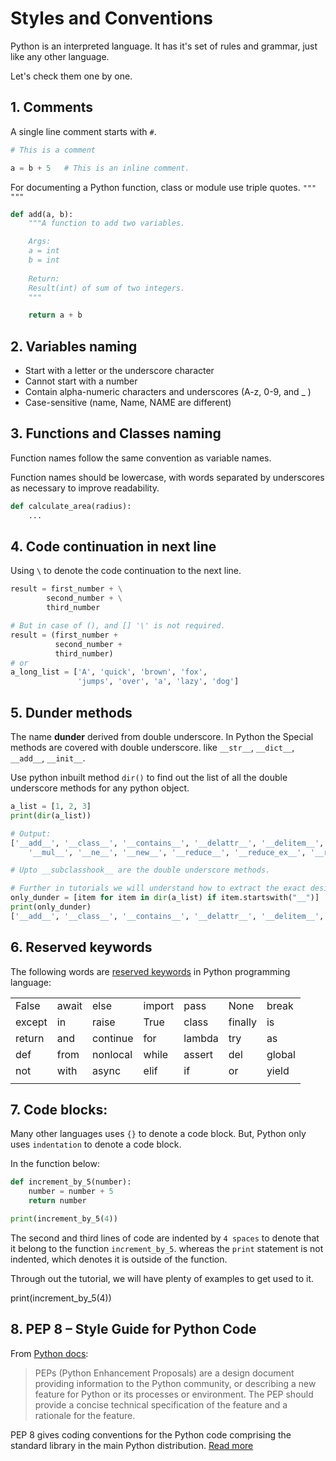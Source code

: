 # Styles and Conventions

Python is an interpreted language. It has it's set of rules and grammar, just like any other language.

Let's check them one by one.

## 1. Comments
A single line comment starts with `#`.
```python
# This is a comment

a = b + 5   # This is an inline comment. 
```

For documenting a Python function, class or module use triple quotes. `""" """`
```python
def add(a, b):
    """A function to add two variables.

    Args:
    a = int
    b = int 
    
    Return:
    Result(int) of sum of two integers.
    """

    return a + b
```

## 2. Variables naming
- Start with a letter or the underscore character
- Cannot start with a number
- Contain alpha-numeric characters and underscores (A-z, 0-9, and _ )
- Case-sensitive (name, Name, NAME are different)

## 3. Functions and Classes naming
Function names follow the same convention as variable names.

Function names should be lowercase, with words separated by underscores as necessary to improve readability.

```python
def calculate_area(radius):
    ...
```

## 4. Code continuation in next line
Using `\` to denote the code continuation to the next line.
```python
result = first_number + \
        second_number + \
        third_number

# But in case of (), and [] '\' is not required.
result = (first_number +
          second_number +
          third_number)
# or
a_long_list = ['A', 'quick', 'brown', 'fox',
               'jumps', 'over', 'a', 'lazy', 'dog']
```

## 5. Dunder methods
The name **dunder** derived from double underscore. In Python the Special methods are covered with double underscore. like `__str__`, `__dict__`, `__add__`, `__init__`.

Use python inbuilt method `dir()` to find out the list of all the double underscore methods for any python object.
```python
a_list = [1, 2, 3]
print(dir(a_list))

# Output:
['__add__', '__class__', '__contains__', '__delattr__', '__delitem__', '__dir__', '__doc__', '__eq__', '__format__', '__ge__', '__getattribute__', '__getitem__', '__gt__', '__hash__', '__iadd__', '__imul__', '__init__', '__init_subclass__', '__iter__', '__le__', '__len__', '__lt__',
    '__mul__', '__ne__', '__new__', '__reduce__', '__reduce_ex__', '__repr__', '__reversed__', '__rmul__', '__setattr__', '__setitem__', '__sizeof__', '__str__', '__subclasshook__', 'append', 'clear', 'copy', 'count', 'extend', 'index', 'insert', 'pop', 'remove', 'reverse', 'sort']

# Upto __subclasshook__ are the double underscore methods.

# Further in tutorials we will understand how to extract the exact desired things from a list, like:
only_dunder = [item for item in dir(a_list) if item.startswith("__")]
print(only_dunder)
['__add__', '__class__', '__contains__', '__delattr__', '__delitem__', '__dir__', '__doc__', '__eq__', '__format__', '__ge__', '__getattribute__', '__getitem__', '__gt__', '__hash__', '__iadd__', '__imul__', '__init__', '__init_subclass__', '__iter__', '__le__', '__len__', '__lt__', '__mul__', '__ne__', '__new__', '__reduce__', '__reduce_ex__', '__repr__', '__reversed__', '__rmul__', '__setattr__', '__setitem__', '__sizeof__', '__str__', '__subclasshook__']
```

## 6. Reserved keywords
The following words are [reserved keywords](https://docs.python.org/3.8/reference/lexical_analysis.html#keywords) in Python programming language:

||||||||
|-----|-----|-----|-----|-----|-----|-----|
|False|await|else |import|pass|None|break|
|except|in|raise|True|class|finally|is|
|return|and|continue|for|lambda|try|as|
|def|from|nonlocal|while|assert|del|global|
|not|with|async|elif|if|or|yield|
||||||||

## 7. Code blocks:
Many other languages uses `{}` to denote a code block. But, Python only uses `indentation` to denote a code block.

In the function below:
```python
def increment_by_5(number):
    number = number + 5
    return number

print(increment_by_5(4))
```
The second and third lines of code are indented by `4 spaces` to denote that it belong to the function `increment_by_5`. whereas the `print` statement is not indented, which denotes it is outside of the function.

Through out the tutorial, we will have plenty of examples to get used to it. 

print(increment_by_5(4))

## 8. PEP 8 – Style Guide for Python Code
From [Python docs](https://peps.python.org/pep-0001/):
> PEPs (Python Enhancement Proposals) are a design document providing information to the Python community, or describing a new feature for Python or its processes or environment. The PEP should provide a concise technical specification of the feature and a rationale for the feature.

PEP 8 gives coding conventions for the Python code comprising the standard library in the main Python distribution.
[Read more](https://peps.python.org/pep-0008/)



